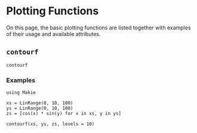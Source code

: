 # Plotting Functions

On this page, the basic plotting functions are listed together with examples of their usage and available attributes.

## `contourf`

```@docs
contourf
```

### Examples

```@example
using Makie

xs = LinRange(0, 10, 100)
ys = LinRange(0, 10, 100)
zs = [cos(x) * sin(y) for x in xs, y in ys]

contourf(xs, ys, zs, levels = 10)
```
